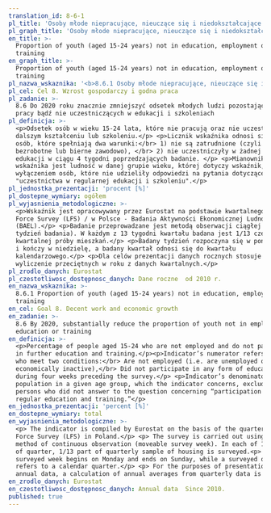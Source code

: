 ```yaml
---
translation_id: 8-6-1
pl_title: 'Osoby młode niepracujące, nieuczące się i niedokształcające się'
pl_graph_title: 'Osoby młode niepracujące, nieuczące się i niedokształcające się'
en_title: >-
  Proportion of youth (aged 15-24 years) not in education, employment or
  training
en_graph_title: >-
  Proportion of youth (aged 15-24 years) not in education, employment or
  training
pl_nazwa_wskaznika: '<b>8.6.1 Osoby młode niepracujące, nieuczące się i niedokształcające się</b>'
pl_cel: Cel 8. Wzrost gospodarczy i godna praca
pl_zadanie: >-
  8.6 Do 2020 roku znacznie zmniejszyć odsetek młodych ludzi pozostających bez
  pracy bądź nie uczestniczących w edukacji i szkoleniach
pl_definicja: >-
  <p>Odsetek osób w wieku 15-24 lata, które nie pracują oraz nie uczestniczą w
  dalszym kształceniu lub szkoleniu.</p> <p>Licznik wskaźnika odnosi się do
  osób, które spełniają dwa warunki:</br> 1) nie są zatrudnione (czyli są
  bezrobotne lub bierne zawodowo), </br> 2) nie uczestniczyły w żadnej formie
  edukacji w ciągu 4 tygodni poprzedzających badanie. </p> <p>Mianownikiem
  wskaźnika jest ludność w danej grupie wieku, której dotyczy wskaźnik, z
  wyłączeniem osób, które nie udzieliły odpowiedzi na pytania dotyczące
  "uczestnictwa w regularnej edukacji i szkoleniu".</p>
pl_jednostka_prezentacji: 'procent [%]'
pl_dostepne_wymiary: ogółem
pl_wyjasnienia_metodologiczne: >-
  <p>Wskaźnik jest opracowywany przez Eurostat na podstawie kwartalnego Labour
  Force Survey (LFS) / w Polsce - Badania Aktywności Ekonomicznej Ludności
  (BAEL).</p> <p>Badanie przeprowadzane jest metodą obserwacji ciągłej (ruchomy
  tydzień badania). W każdym z 13 tygodni kwartału badana jest 1/13 część
  kwartalnej próby mieszkań.</p> <p>Badany tydzień rozpoczyna się w poniedziałek
  i kończy w niedzielę, a badany kwartał odnosi się do kwartału
  kalendarzowego.</p> <p>Dla celów prezentacji danych rocznych stosuje się
  wyliczenie przeciętnych w roku z danych kwartalnych.</p>
pl_zrodlo_danych: Eurostat
pl_czestotliwosc_dostępnosc_danych: Dane roczne  od 2010 r.
en_nazwa_wskaznika: >-
  8.6.1 Proportion of youth (aged 15-24 years) not in education, employment or
  training
en_cel: Goal 8. Decent work and economic growth
en_zadanie: >-
  8.6 By 2020, substantially reduce the proportion of youth not in employment,
  education or training
en_definicja: >-
  <p>Percentage of people aged 15-24 who are not employed and do not participate
  in further education and training.</p><p>Indicator’s numerator refers to those
  who meet two conditions:</br> Are not employed (i.e. are unemployed or
  economically inactive),</br> Did not participate in any form of education
  during four weeks preceding the survey.</p> <p>Indicator’s denominator is a
  population in a given age group, which the indicator concerns, excluding
  persons who did not answer to the question concerning “participation in
  regular education and training.”</p>
en_jednostka_prezentacji: 'percent [%]'
en_dostepne_wymiary: total
en_wyjasnienia_metodologiczne: >-
  <p> The indicator is compiled by Eurostat on the basis of the quarterly Labour
  Force Survey (LFS) in Poland.</p> <p> The survey is carried out using the
  method of continuous observation (moveable survey week). In each of 13 weeks
  of quarter, 1/13 part of quarterly sample of housing is surveyed.<p> </p> A
  surveyed week begins on Monday and ends on Sunday, while a surveyed quarter
  refers to a calendar quarter.</p> <p> For the purposes of presentation of
  annual data, a calculation of annual averages from quarterly data is used.</p>
en_zrodlo_danych: Eurostat
en_czestotliwosc_dostępnosc_danych: Annual data  Since 2010.
published: true
---
```

